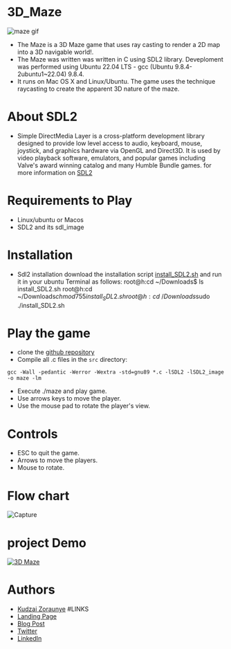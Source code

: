 # 3D_Maze
![maze gif](https://user-images.githubusercontent.com/88714347/171422634-8adc8811-2559-4ba1-967f-4caf909c3f22.gif)
- The Maze is a 3D Maze game that uses ray casting to render a 2D map into a 3D navigable world!.
- The Maze was written was written in C using SDL2 library. Deveploment was performed using Ubuntu 22.04 LTS - gcc (Ubuntu 9.8.4-2ubuntu1~22.04) 9.8.4.
- It runs on Mac OS X and Linux/Ubuntu. The game uses the technique raycasting to create the apparent 3D nature of the maze.
# About SDL2
- Simple DirectMedia Layer is a cross-platform development library designed to provide low level access to audio, keyboard, mouse, joystick, and graphics hardware via OpenGL and Direct3D. It is used by video playback software, emulators, and popular games including Valve's award winning catalog and many Humble Bundle games. for more information on [SDL2](https://en.wikipedia.org/wiki/Simple_DirectMedia_Layer)

# Requirements to Play
  - Linux/ubuntu or Macos
  - SDL2 and its sdl_image
# Installation

 - Sdl2 installation
download the installation script [install_SDL2.sh](https://s3.amazonaws.com/intranet-projects-files/holbertonschool-low_level_programming/graphics_programming/install_SDL2.sh) and run it in your ubuntu Terminal as follows:
root@h:cd ~/Downloads$ ls
install_SDL2.sh
root@h:cd ~/Downloads$chmod 755 install_SDL2.sh
root@h:cd ~/Downloads$sudo ./install_SDL2.sh

# Play the game
 - clone the [github repository](https://github.com/kudzie-zoh/alx-3D_Maze.git)
 - Compile all .c files in the `src` directory:
  ```
  gcc -Wall -pedantic -Werror -Wextra -std=gnu89 *.c -lSDL2 -lSDL2_image -o maze -lm
   ```
 - Execute ./maze and play game.
 - Use arrows keys to move the player.
 - Use the mouse pad to rotate the player's view.
# Controls
 - ESC to quit the game.
 - Arrows to move the players.
 - Mouse to rotate.

# Flow chart
![Capture](https://user-images.githubusercontent.com/88714347/171421868-d6a7a3d6-6acd-495e-9506-7ab381bba5a4.JPG)
# project Demo
 [![3D Maze](https://img.youtube.com/vi/y5FlT2oApag/0.jpg)](https://www.youtube.com/watch?v=y5FlT2oApag)
# Authors
- [Kudzai Zoraunye](https://github.com/kudzie-zoh)
#LINKS
- [Landing Page](https://kudzie-zoh.github.io/Landing_Page/)
- [Blog Post](https://www.linkedin.com/pulse/my-journey-maze-kudzai-zoraunye)
- [Twitter](https://twitter.com/zoekayz)
- [LinkedIn](https://www.linkedin.com/in/kzoraunye/)
